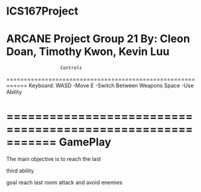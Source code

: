 # ICS167Project
 ARCANE
 Project Group 21
 By: Cleon Doan, Timothy Kwon, Kevin Luu
 ===========================================================
                        Controls
 ============================================================
 Keyboard:
 WASD                       -Move
 E                          -Switch Between Weapons
 Space                      -Use Ability
 
 ===========================================================
                        GamePlay
 ============================================================
 The main objective is to reach the last 
 
 
 
 third ability 

goal reach last room
attack and avoid enemies